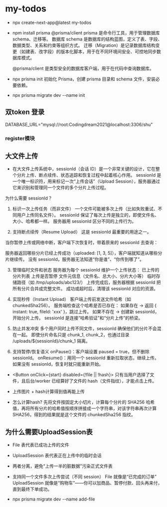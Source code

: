 # my-todos

- npx create-next-app@latest my-todos
- npm install prisma @prisma/client
    prisma 是命令行工具，用于管理数据库 schema、迁移等。
    数据库 schema 是数据库的结构蓝图，定义了表、字段、数据类型、关系和约束等组织方式。
    迁移（Migration）是记录数据库结构变更（如建表、改字段）的版本化脚本，用于在不同环境间安全、可控地同步数据库模式。

    @prisma/client 是类型安全的数据库客户端，用于在代码中查询数据库。

- npx prisma init
    初始化 Prisma，创建 prisma 目录和 schema 文件，安装必要依赖。

- npx prisma migrate dev --name init



## 双token 登录 
DATABASE_URL="mysql://root:Codingdream2021@localhost:3306/shu"

### register模块


## 大文件上传

- 在大文件上传系统中，sessionId（会话 ID）是一个非常关键的设计，它在整个分片上传、断点续传、状态追踪和恢复过程中起着核心作用。
sessionId 是一个唯一标识符，用来标记一次“上传会话”（Upload Session），服务器通过它来识别和管理同一个文件的多个分片上传过程。

为什么需要 sessionId？
1. 标识一次上传任务（而非文件）
一个文件可能被多次上传（比如失败重试、不同用户上传同名文件）。
sessionId 保证了每次上传是独立的，即使文件名、大小、哈希都一样。
服务器用 sessionId 区分不同的上传行为。

2. 支持断点续传（Resume Upload）
这是 sessionId 最重要的用途之一。

当你暂停上传或网络中断，客户端下次恢复时，带着原来的 sessionId 去查询：

服务器返回哪些分片已经上传成功（uploaded: [1, 3, 5]），客户端就知道从哪些分片继续传。
没有 sessionId，服务器无法知道“你是谁”、“你传到哪了”。


3. 管理临时文件和状态
服务器为每个 sessionId 维护一个上传状态：
已上传的分片列表
上传是否暂停
文件元信息（文件名、总大小、分片大小等）
临时存储路径（如 /tmp/uploads/abc123/）
上传完成后，服务器根据 sessionId 把所有分片合并成完整文件。
成功或超时后，清理该 sessionId 对应的资源。

4. 实现秒传（Instant Upload）
客户端上传前发送文件哈希（如 chunkedSha256）。
服务端检查这个哈希是否已存在：
如果存在 → 返回 { instant: true, fileId: 'xxx' }，跳过上传。
如果不存在 → 创建新 sessionId，开始分片上传。
sessionId 是连接“哈希验证”和“分片上传”的桥梁。

5. 防止并发冲突
多个用户同时上传不同文件，sessionId 确保他们的分片不会混在一起。
即使分片命名只是 chunk_1, chunk_2，也通过目录 /uploads/${sessionId}/chunk_1 隔离。

6. 支持暂停/恢复语义
onPause()：客户端设置 paused = true，但不删除 sessionId。
onResume()：用同一个 sessionId 重新拉取状态，继续上传。
如果没有 sessionId，恢复时就只能重新开始。


-   <Button onClick={start} disabled={!file || !hash}>
    只有当用户选择了文件，且后台/worker 已经算好了文件的 hash（文件指纹），才能点击上传。

- 上传图片 + hash计算得到值再能上传

- 怎么计算hash?
    先将文件按固定大小切片，计算每个分片的 SHA256 哈希值，再将所有分片的哈希值按顺序拼接成一个字符串，对该字符串再次计算 SHA256，得到的结果就是这个文件的 chunkedSha256 指纹。

## 为什么需要UploadSession表
- File 表代表已成功上传的文件
- UploadSession 表代表正在上传中的临时会话
- 两者分离，避免“上传一半的脏数据”污染正式文件表
- 支持同一个文件多次上传尝试（不同 session）
File 就像是“已完成的订单”
UploadSession 就像是“购物车”——你可以加商品、暂停付款、回头再来付，直到最终下单成功。

- npx prisma migrate dev --name add-file
